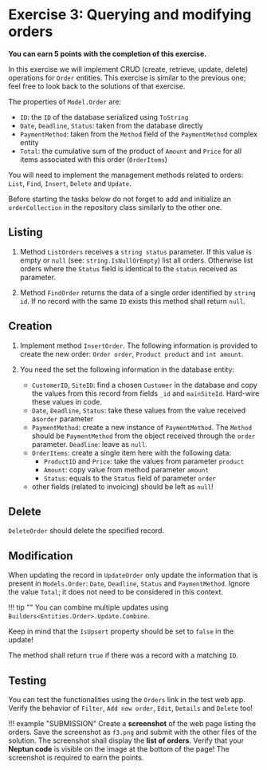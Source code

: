 ﻿# Exercise 3: Querying and modifying orders

**You can earn 5 points with the completion of this exercise.**

In this exercise we will implement CRUD (create, retrieve, update, delete) operations for `Order` entities. This exercise is similar to the previous one; feel free to look back to the solutions of that exercise.

The properties of `Model.Order` are:

- `ID`: the `ID` of the database serialized using `ToString`
- `Date`, `Deadline`, `Status`: taken from the database directly
- `PaymentMethod`: taken from the `Method` field of the `PaymentMethod` complex entity
- `Total`: the cumulative sum of the product of `Amount` and `Price` for all items associated with this order (`OrderItems`)

You will need to implement the management methods related to orders: `List`, `Find`, `Insert`, `Delete` and `Update`.

Before starting the tasks below do not forget to add and initialize an `orderCollection` in the repository class similarly to the other one.

## Listing

1. Method `ListOrders` receives a `string status` parameter. If this value is empty or `null` (see: `string.IsNullOrEmpty`) list all orders. Otherwise list orders where the `Status` field is identical to the `status` received as parameter.

1. Method `FindOrder` returns the data of a single order identified by `string id`. If no record with the same `ID` exists this method shall return `null`.

## Creation

1. Implement method `InsertOrder`. The following information is provided to create the new order: `Order order`, `Product product` and `int amount`.

1. You need the set the following information in the database entity:

    - `CustomerID`, `SiteID`: find a chosen `Customer` in the database and copy the values from this record from fields `_id` and `mainSiteId`. Hard-wire these values in code.
    - `Date`, `Deadline`, `Status`: take these values from the value received as`order` parameter
    - `PaymentMethod`: create a new instance of `PaymentMethod`. The `Method` should be `PaymentMethod` from the object received through the `order` parameter. `Deadline`: leave as `null`.
    - `OrderItems`: create a single item here with the following data:
        - `ProductID` and `Price`: take the values from parameter `product`
        - `Amount`: copy value from method parameter `amount`
        - `Status`: equals to the `Status` field of parameter `order`
    - other fields (related to invoicing) should be left as `null`!

## Delete

`DeleteOrder` should delete the specified record.

## Modification

When updating the record in `UpdateOrder` only update the information that is present in `Models.Order`: `Date`, `Deadline`, `Status` and `PaymentMethod`. Ignore the value `Total`; it does not need to be considered in this context.

!!! tip ""
    You can combine multiple updates using `Builders<Entities.Order>.Update.Combine`.

Keep in mind that the `IsUpsert` property should be set to `false` in the update!

The method shall return `true` if there was a record with a matching `ID`.

## Testing

You can test the functionalities using the `Orders` link in the test web app. Verify the behavior of `Filter`, `Add new order`, `Edit`, `Details` and `Delete` too!

!!! example "SUBMISSION"
    Create a **screenshot** of the web page listing the orders. Save the screenshot as `f3.png` and submit with the other files of the solution. The screenshot shall display the **list of orders**. Verify that your **Neptun code** is visible on the image at the bottom of the page! The screenshot is required to earn the points.
